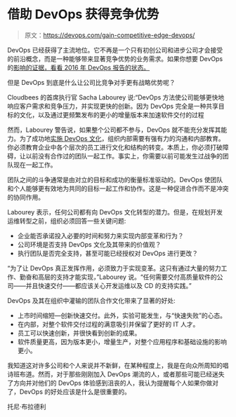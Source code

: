 # 借助 DevOps 获得竞争优势

> 原文：<https://devops.com/gain-competitive-edge-devops/>

DevOps 已经获得了主流地位。它不再是一个只有初创公司和进步公司才会接受的前沿概念，而是一种能够带来显著竞争优势的业务需求。如果你想要 DevOps 的[影响的证据，看看 2016 年 DevOps 报告的状态。](https://devops.com/everything-ops-devops-principles-applied-broadly/)

但是 DevOps 到底是什么让公司比竞争对手更有战略优势呢？

Cloudbees 的首席执行官 Sacha Labourey 说:“DevOps 方法使公司能够更快地响应客户需求和竞争压力，并实现更快的创新。因为 DevOps 完全是一种共享目标的文化，以及通过更频繁发布的更小的增量版本来加速软件交付的过程

然而，Labourey 警告说，如果整个公司都不参与，DevOps 就不能充分发挥其能力。为了成功地[实施 DevOps 文化](https://devops.com/defining-devops-not-theory-implementation/)，组织内部需要有强有力的沟通和内部教育。你必须教育企业中各个层次的员工进行文化和结构的转变。本质上，你必须打破障碍，让以前没有合作过的团队一起工作。事实上，你需要以前可能发生过战争的团队现在一起工作。

团队之间的斗争通常是由对立的目标和成功的衡量标准驱动的。DevOps 使团队和个人能够更有效地为共同的目标一起工作和协作。这是一种促进合作而不是冲突的协同作用。

Labourey 表示，任何公司都有向 DevOps 文化转型的潜力。但是，在规划开发运维转型之前，组织必须回答一些关键问题:

*   企业能否承诺投入必要的时间和努力来实现内部变革和行为？
*   公司环境是否支持 DevOps 文化及其带来的价值观？
*   执行团队是否完全支持，甚至可能已经授权对 DevOps 进行更改？

“为了让 DevOps 真正发挥作用，必须致力于实现变革。这只有通过大量的努力工作、勤奋和高层的支持才能实现，”Labourey 说。“任何需要交付高质量软件的公司——并且快速交付——都应该关心开发运维以及 CD 的支持实践。”

DevOps 及其在组织中灌输的团队合作文化带来了显著的好处:

*   上市时间缩短—创新快速交付。此外，实验可能发生，与“快速失败”的心态。
*   在内部，对整个软件交付过程的满意吸引并保留了更好的 IT 人才。
*   员工可以快速创新，并很快看到创新的成果。
*   软件质量更高，因为版本更小，增量生产，对整个应用程序和基础设施的影响更小。

我知道这对许多公司和个人来说并不新鲜，在某种程度上，我是在向众所周知的唱诗班布道。然而，对于那些刚刚加入 DevOps 潮流的人，或者那些可能已经迷失了方向并对他们的 DevOps 体验感到沮丧的人，我认为提醒每个人如果你做对了，DevOps 的好处应该是什么是很重要的。

托尼·布拉德利